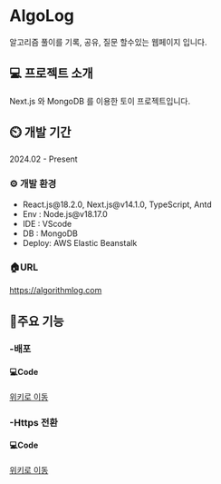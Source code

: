 # AlgoLog
알고리즘 풀이를 기록, 공유, 질문 할수있는 웹페이지 입니다.

## 💻 프로젝트 소개
Next.js 와 MongoDB 를 이용한 토이 프로젝트입니다.

## ⏲️ 개발 기간
2024.02 - Present

### ⚙️ 개발 환경
<ul>
  <li>React.js@18.2.0, Next.js@v14.1.0, TypeScript, Antd</li>
  <li>Env : Node.js@v18.17.0</li>
  <li>IDE : VScode</li>
  <li>DB : MongoDB </li>
  <li>Deploy: AWS Elastic Beanstalk</li>
</ul>

### 🏠URL
<a href="https://algorithmlog.com">https://algorithmlog.com</a>

## 📌주요 기능

### -배포
#### 💻Code
<a href="https://github.com/MinjoonHK/AlgoLog/wiki/AlgoLog-%EC%A3%BC%EC%9A%94%EA%B8%B0%EB%8A%A5-%E2%80%90-Elastic-Beanstalk-%EB%B0%B0%ED%8F%AC">위키로 이동</a>

### -Https 전환
#### 💻Code
<a href="https://github.com/MinjoonHK/AlgoLog/wiki/AlgoLog-%EC%A3%BC%EC%9A%94%EA%B8%B0%EB%8A%A5-%E2%80%90-Http-%E2%80%90--Https-%EC%A0%84%ED%99%98">위키로 이동</a>
